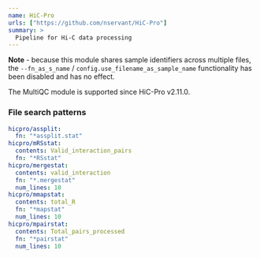 ```yaml
---
name: HiC-Pro
urls: ["https://github.com/nservant/HiC-Pro"]
summary: >
  Pipeline for Hi-C data processing
---
```


**Note** - because this module shares sample identifiers across multiple files,
the `--fn_as_s_name` / `config.use_filename_as_sample_name` functionality has been disabled and has no effect.

The MultiQC module is supported since HiC-Pro v2.11.0.

### File search patterns

```yaml
hicpro/assplit:
  fn: "*assplit.stat"
hicpro/mRSstat:
  contents: Valid_interaction_pairs
  fn: "*RSstat"
hicpro/mergestat:
  contents: valid_interaction
  fn: "*.mergestat"
  num_lines: 10
hicpro/mmapstat:
  contents: total_R
  fn: "*mapstat"
  num_lines: 10
hicpro/mpairstat:
  contents: Total_pairs_processed
  fn: "*pairstat"
  num_lines: 10
```
